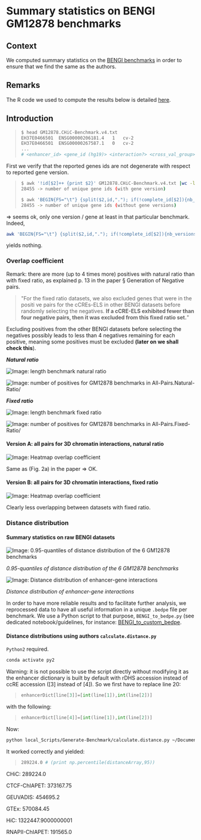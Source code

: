 

# Summary statistics on BENGI GM12878 benchmarks

## Context

We computed summary statistics on the [BENGI benchmarks](https://genomebiology.biomedcentral.com/articles/10.1186/s13059-019-1924-8) in order to ensure that we find the same as the authors.

## Remarks

The R code we used to compute the results below is detailed [here](../../../notes_BENGI/summary_statistics_BENGI/summary_BENGI_bedpe).

## Introduction

> ```bash
> $ head GM12878.CHiC-Benchmark.v4.txt
> EH37E0466501	ENSG00000206181.4	1 	cv-2
> EH37E0466501	ENSG00000267587.1	0 	cv-2
> ...
> # <enhancer_id> <gene_id (hg19)> <interaction?> <cross_val_group>
> ```

First we verify that the reported genes ids are not degenerate with respect to reported gene version. 

> ```bash
> $ awk '!id[$2]++ {print $2}' GM12878.CHiC-Benchmark.v4.txt |wc -l
> 28455 -> number of unique gene ids (with gene version)
> ```
>
> ```bash
> $ awk 'BEGIN{FS="\t"} {split($2,id,"."); if(!complete_id[$2]){nb_versions[id[1]]++}; complete_id[$2]++} END{for(u in nb_versions){print u, nb_versions[u]}}' GM12878.CHiC-Benchmark.v4.txt |wc -l
> 28455 -> number of unique gene ids (without gene versions)
> ```

=> seems ok, only one version / gene at least in that particular benchmark. Indeed, 

```bash
awk 'BEGIN{FS="\t"} {split($2,id,"."); if(!complete_id[$2]){nb_versions[id[1]]++}; complete_id[$2]++} END{for(u in nb_versions){if(nb_versions[u]>1){print u, nb_versions[u]}}}' GM12878.CHiC-Benchmark.v4.txt
```

yields nothing.

### Overlap coefficient

Remark: there are more (up to 4 times more) positives with natural ratio than with fixed ratio, as explained p. 13 in the paper § Generation of Negative pairs.

> "For the fixed ratio datasets, we also excluded genes that were in the positi	ve pairs for the cCREs-ELS in other BENGI datasets before randomly selecting the negatives. **If a cCRE-ELS exhibited fewer than four negative pairs, then it was excluded from this fixed ratio set.**"

Excluding positives from the other BENGI datasets before selecting the negatives possibly leads to less than 4 negatives remaining for each positive, meaning some positives must be excluded **(later on we shall check this**).

***Natural ratio***

![Image: length benchmark natural ratio](length_benchmarks_GM12878_all_pairs_natural_ratio.png)

![Image: number of positives for GM12878 benchmarks in `All-Pairs.Natural-Ratio/`](nb_positives_all_pairs_natural_ratio.png)

***Fixed ratio***

![Image: length benchmark fixed ratio](length_benchmarks_GM12878_all_pairs_fixed_ratio.png)

![Image: number of positives for GM12878 benchmarks in `All-Pairs.Fixed-Ratio/`](nb_positives_all_pairs_fixed_ratio.png)

#### Version A: all pairs for 3D chromatin interactions, natural ratio

![Image: Heatmap overlap coefficient](expA_all_pairs_natural_ratio.png)

Same as (Fig. 2a) in the paper => OK.

#### Version B: all pairs for 3D chromatin interactions, fixed ratio

![Image: Heatmap overlap coefficient](expA_all_pairs_fixed_ratio.png)

Clearly less overlapping between datasets with fixed ratio.

### Distance distribution

#### Summary statistics on raw BENGI datasets

![Image: 0.95-quantiles of distance distribution of the 6 GM12878 benchmarks](95_percentiles_V1.png)

*0.95-quantiles of distance distribution of the 6 GM12878 benchmarks*

![Image: Distance distribution of enhancer-gene interactions](distancesV1.png)

*Distance distribution of enhancer-gene interactions*

In order to have more reliable results and to facilitate further analysis, we reprocessed data to have all useful information in a unique `.bedpe` file per benchmark. We use a Python script to that purpose, `BENGI_to_bedpe.py` (see dedicated notebook/guidelines, for instance: [BENGI_to_custom_bedpe](../../../notes_BENGI/BENGI_to_custom_bedpe).

#### Distance distributions using authors `calculate.distance.py`

`Python2` required.

```bash
conda activate py2
```

Warning: it is not possible to use the script directly without modifying it as the enhancer dictionary is built by default with rDHS accession instead of ccRE accession ([3] instead of [4]). So we first have to replace line 20:

> ```python
> enhancerDict[line[3]]=[int(line[1]),int(line[2])]
> ```

with the following:

> ```python
> enhancerDict[line[4]]=[int(line[1]),int(line[2])]
> ```

Now:

```bash
python local_Scripts/Generate-Benchmark/calculate.distance.py ~/Documents/INSERM/BENGI/Benchmark/Annotations/GENCODEv19-TSSs.bed ~/Documents/INSERM/BENGI/Benchmark/Annotations/hg19-cCREs.bed ~/Documents/INSERM/BENGI/Benchmark/All-Pairs.Natural-Ratio/GM12878.CHiC-Benchmark.v3.txt ~/Documents/INSERM/BENGI/Benchmark/All-Pairs.Natural-Ratio/GM12878.CHiC-Benchmark.v3.distances.txt
```

It worked correctly and yielded:

> ```bash
> 289224.0 # (print np.percentile(distanceArray,95))
> ```

CHiC: 289224.0

CTCF-ChIAPET: 373167.75

GEUVADIS: 454695.2

GTEx: 570084.45

HiC: 1322447.9000000001

RNAPII-ChIAPET: 191565.0
